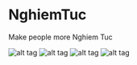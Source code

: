 NghiemTuc
=========

Make people more Nghiem Tuc

![alt tag](https://raw.github.com/hgia1234/NghiemTuc/master/IMG_1249.JPG)
![alt tag](https://raw.github.com/hgia1234/NghiemTuc/master/IMG_1250.PNG)
![alt tag](https://raw.github.com/hgia1234/NghiemTuc/master/IMG_1251.PNG)
![alt tag](https://raw.github.com/hgia1234/NghiemTuc/master/IMG_1252.PNG)
